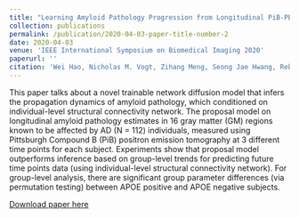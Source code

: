 ```yaml
---
title: "Learning Amyloid Pathology Progression from Longitudinal PiB-PET Images in Preclinical Alzheimer’s Disease"
collection: publications
permalink: /publication/2020-04-03-paper-title-number-2
date: 2020-04-03
venue: 'IEEE International Symposium on Biomedical Imaging 2020'
paperurl: ''
citation: 'Wei Hao, Nicholas M. Vogt, Zihang Meng, Seong Jae Hwang, Rebecca L. Koscik, Sterling C. Johnson, Barbara B. Bendlin, and Vikas Singh. (2020). &quot;Learning Amyloid Pathology Progression from Longitudinal PiB-PET Images in Preclinical Alzheimer’s Disease.&quot; <i>ISBI 2020</i>.'
---
```

This paper talks about a novel trainable network diffusion model that infers the propagation dynamics of amyloid pathology, which conditioned on individual-level structural connectivity network. The proposal model on longitudinal amyloid pathology estimates in 16 gray matter (GM) regions known to be affected by AD (N = 112) individuals, measured using Pittsburgh Compound B (PiB) positron emission tomography at 3 different time points for each subject. Experiments show that proposal model outperforms inference based on group-level trends for predicting future time points data (using individual-level structural connectivity network). For group-level analysis, there are significant group parameter differences (via permutation testing) between APOE positive and APOE negative subjects.

[Download paper here]()
